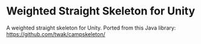 # Weighted Straight Skeleton for Unity
A weighted straight skeleton for Unity. Ported from this Java library: https://github.com/twak/campskeleton/
